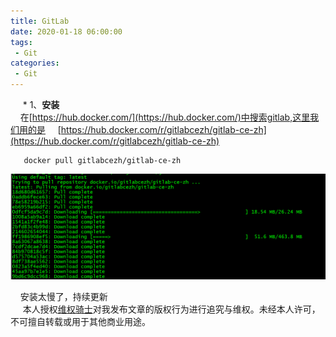 ```yaml
---
title: GitLab
date: 2020-01-18 06:00:00
tags:
 - Git
categories:
 - Git
---
```


&nbsp;&nbsp;&nbsp;&nbsp;   * 1、**安装**<br/> 
&nbsp;&nbsp;&nbsp;&nbsp;在[https://hub.docker.com/](https://hub.docker.com/)中搜索gitlab,这里我们用的是
&nbsp;&nbsp;&nbsp;&nbsp;[https://hub.docker.com/r/gitlabcezh/gitlab-ce-zh](https://hub.docker.com/r/gitlabcezh/gitlab-ce-zh)<br/>
       
       docker pull gitlabcezh/gitlab-ce-zh


![3](./3.jpg) 

&nbsp;&nbsp;&nbsp;&nbsp;安装太慢了，持续更新<br>
&nbsp;&nbsp;&nbsp;&nbsp; 本人授权[维权骑士](http://rightknights.com)对我发布文章的版权行为进行追究与维权。未经本人许可，不可擅自转载或用于其他商业用途。


 